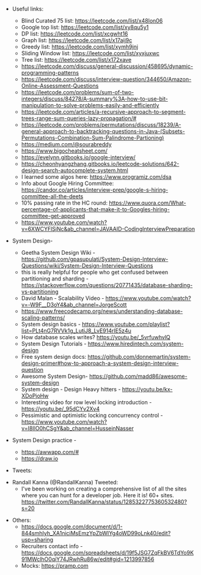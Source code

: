 * Useful links:
   - Blind Curated 75 list: https://leetcode.com/list/x48lon06
   - Google top list: https://leetcode.com/list/xy8qu5y1
   - DP list: https://leetcode.com/list/xcgwht16
   - Graph list: https://leetcode.com/list/x17aij9c
   - Greedy list: https://leetcode.com/list/xymh9jnj
   - Sliding Window list: https://leetcode.com/list/xyxjuxwc
   - Tree list: https://leetcode.com/list/x172xave
   - https://leetcode.com/discuss/general-discussion/458695/dynamic-programming-patterns
   - https://leetcode.com/discuss/interview-question/344650/Amazon-Online-Assessment-Questions
   - https://leetcode.com/problems/sum-of-two-integers/discuss/84278/A-summary%3A-how-to-use-bit-manipulation-to-solve-problems-easily-and-efficiently
   - https://leetcode.com/articles/a-recursive-approach-to-segment-trees-range-sum-queries-lazy-propagation/#
   - https://leetcode.com/problems/permutations/discuss/18239/A-general-approach-to-backtracking-questions-in-Java-(Subsets-Permutations-Combination-Sum-Palindrome-Partioning)
   - https://medium.com/@sourabreddy
   - https://www.bigocheatsheet.com/
   - https://evelynn.gitbooks.io/google-interview/ 
   - https://cheonhyangzhang.gitbooks.io/leetcode-solutions/642-design-search-autocomplete-system.html
   - I learned some algos here: https://www.programiz.com/dsa
   - Info about Google Hiring Committee: https://candor.co/articles/interview-prep/google-s-hiring-committee-all-the-deets
   - 10% passing rate in the HC round: https://www.quora.com/What-percentage-of-applicants-that-make-it-to-Googles-hiring-committee-get-approved
   - https://www.youtube.com/watch?v=6XWCYFlSjNc&ab_channel=JAVAAID-CodingInterviewPreparation

* System Design- 
   - Geetha System Design Wiki - https://github.com/gpasupulati/System-Design-Interview-Questions/wiki/System-Design-Interview-Questions
   - this is really helpful for people who get confused between partitioning and sharding - https://stackoverflow.com/questions/20771435/database-sharding-vs-partitioning 
   - David Malan - Scalability Video - https://www.youtube.com/watch?v=-W9F__D3oY4&ab_channel=JorgeScott
   - https://www.freecodecamp.org/news/understanding-database-scaling-patterns/
   - System design basics - https://www.youtube.com/playlist?list=PLt4nG7RVVk1g_LutiJ8_LvE914rIE5z4u
   - How database scales writes? https://youtu.be/_5vrfuwhvlQ 
   - System Design Tutorials - https://www.hiredintech.com/system-design
   - Free system design docs: https://github.com/donnemartin/system-design-primer#how-to-approach-a-system-design-interview-question
   - Awesome System Design- https://github.com/madd86/awesome-system-design
   - System design - Design Heavy hitters - https://youtu.be/kx-XDoPjoHw 
   - Interesting video for row level locking introduction - https://youtu.be/_95dCYv2Xv4 
   - Pessimistic and optimistic locking concurrency control - https://www.youtube.com/watch?v=I8IlO0hCSgY&ab_channel=HusseinNasser 

* System Design practice - 
   - https://awwapp.com/#
   - https://draw.io

* Tweets: 
 - Randall Kanna (@RandallKanna) Tweeted:
    - I've been working on creating a comprehensive list of all the sites where you can hunt for a developer job. Here it is! 60+ sites. https://twitter.com/RandallKanna/status/1285322775360532480?s=20

* Others: 
   - https://docs.google.com/document/d/1-844smhIyh_XA1niciMsEmzYpZbWIYg4oWD99oLnk40/edit?usp=sharing
   - Recruiters contact info - https://docs.google.com/spreadsheets/d/19f5JSG7ZqFkBV6TdYo9K91MWclhO0qiY74JRwhRu86w/edit#gid=1213997856
   - Mocks: https://pramp.com
